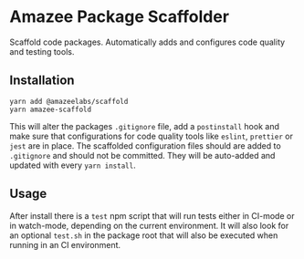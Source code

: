# Amazee Package Scaffolder

Scaffold code packages. Automatically adds and configures code quality and
testing tools.

## Installation

```shell
yarn add @amazeelabs/scaffold
yarn amazee-scaffold
```

This will alter the packages `.gitignore` file, add a `postinstall` hook and
make sure that configurations for code quality tools like `eslint`, `prettier`
or `jest` are in place. The scaffolded configuration files should are added to
`.gitignore` and should not be committed. They will be auto-added and updated
with every `yarn install`.

## Usage

After install there is a `test` npm script that will run tests either in CI-mode
or in watch-mode, depending on the current environment. It will also look for an
optional `test.sh` in the package root that will also be executed when running
in an CI environment.
